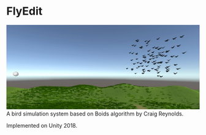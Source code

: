 # FlyEdit

![demopic](demopic.jpg)
A bird simulation system based on Boids algorithm by Craig Reynolds.

Implemented on Unity 2018.
